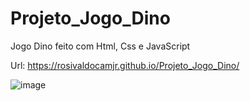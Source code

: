 # Projeto_Jogo_Dino
Jogo Dino feito com Html, Css e JavaScript

Url: https://rosivaldocamjr.github.io/Projeto_Jogo_Dino/

![image](https://user-images.githubusercontent.com/91435382/157967788-948b8c33-caf8-4f3b-bbe0-a2d48ddc27b0.png)
